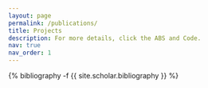 ```yaml
---
layout: page
permalink: /publications/
title: Projects
description: For more details, click the ABS and Code.
nav: true
nav_order: 1
---
```

<!-- _pages/publications.md -->
<div class="publications">

{% bibliography -f {{ site.scholar.bibliography }} %}

</div>
